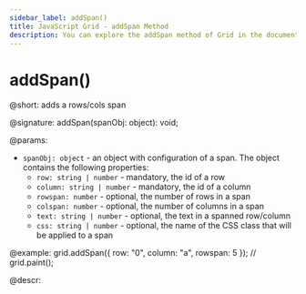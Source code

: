 ```yaml
---
sidebar_label: addSpan()
title: JavaScript Grid - addSpan Method
description: You can explore the addSpan method of Grid in the documentation of the DHTMLX JavaScript UI library. Browse developer guides and API reference, try out code examples and live demos, and download a free 30-day evaluation version of DHTMLX Suite.
---
```


# addSpan()

@short: adds a rows/cols span

@signature: addSpan(spanObj: object): void;

@params:
- `spanObj: object` - an object with configuration of a span. The object contains the following properties:
	- `row: string | number` - mandatory, the id of a row
	- `column: string | number` - mandatory, the id of a column
	- `rowspan: number` - optional, the number of rows in a span
	- `colspan: number` - optional, the number of columns in a span
	- `text: string | number` - optional, the text in a spanned row/column
	- `css: string | number` - optional, the name of the CSS class that will be applied to a span
	
@example:
grid.addSpan({ 
    row: "0", 
    column: "a", 
    rowspan: 5 
});
// grid.paint();

@descr:

[comment]: # (@relatedapi: grid/api/grid_spans_config.md grid/api/grid_getspan_method.md grid/api/grid_removespan_method.md)

[comment]: # (@related: grid/usage.md#addingremoving-spans)
